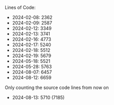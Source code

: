 Lines of Code:
- 2024-02-08: 2362
- 2024-02-09: 2587
- 2024-02-12: 3349
- 2024-02-13: 3741
- 2024-02-16: 4773
- 2024-02-17: 5240
- 2024-02-18: 5512
- 2024-02-19: 5679
- 2024-05-18: 5521
- 2024-05-28: 5763
- 2024-08-07: 6457
- 2024-08-12: 6659

Only counting the source code lines from now on
- 2024-08-13: 5710 (7185)